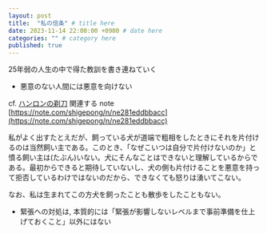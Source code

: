 ```yaml
---
layout: post
title:  "私の信条" # title here
date: 2023-11-14 22:00:00 +0900 # date here
categories: "" # category here
published: true
---
```


<!-- To add new posts, simply add a file in the `_posts` directory that follows the convention `YYYY-MM-DD-name-of-post.ext` and includes the necessary front matter. Take a look at the source for this post to get an idea about how it works. -->

25年弱の人生の中で得た教訓を書き連ねていく

- 悪意のない人間には悪意を向けない

<!-- 悪意を表出するのもエネルギーを要する。無駄なエネルギーを費やさないために留意すべきである。 -->

cf. [ハンロンの剃刀](https://ja.wikipedia.org/wiki/%E3%83%8F%E3%83%B3%E3%83%AD%E3%83%B3%E3%81%AE%E5%89%83%E5%88%80)
関連する note [https://note.com/shigepong/n/ne281eddbbacc](https://note.com/shigepong/n/ne281eddbbacc)

私がよく出すたとえだが、飼っている犬が道端で粗相をしたときにそれを片付けるのは当然飼い主である。このとき、「なぜこいつは自分で片付けないのか」と憤る飼い主は(たぶん)いない。犬にそんなことはできないと理解しているからである。最初からできると期待していないし、犬の側も片付けることを悪意を持って拒否しているわけではないのだから、できなくても怒りは湧いてこない。

なお、私は生まれてこの方犬を飼ったことも散歩をしたこともない。

- 緊張への対処は, 本質的には「緊張が影響しないレベルまで事前準備を仕上げておくこと」以外にはない



